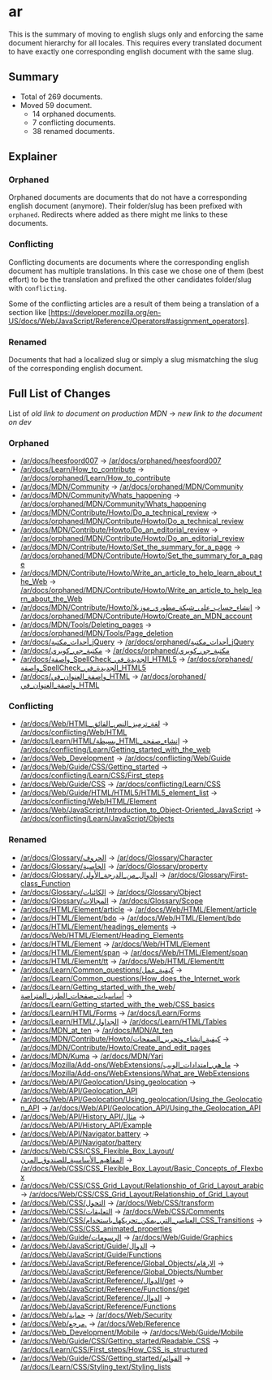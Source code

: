 # ar

This is the summary of moving to english slugs only and enforcing the same
document hierarchy for all locales. This requires every translated document to
have exactly one corresponding english document with the same slug.

## Summary

* Total of 269 documents.
* Moved 59 document.
  * 14 orphaned documents.
  * 7 conflicting documents.
  * 38 renamed documents.

## Explainer

### Orphaned

Orphaned documents are documents that do not have a corresponding english
document (anymore). Their folder/slug has been prefixed with `orphaned`.
Redirects where added as there might me links to these documents.

### Conflicting

Conflicting documents are documents where the corresponding english document has
multiple translations. In this case we chose one of them (best effort) to be the
translation and prefixed the other candidates folder/slug with `conflicting`.

Some of the conflicting articles are a result of them being a translation of a
section like
[https://developer.mozilla.org/en-US/docs/Web/JavaScript/Reference/Operators#assignment_operators].

### Renamed

Documents that had a localized slug or simply a slug mismatching the slug of the
corresponding english document.

## Full List of Changes

List of _old link to document on production MDN_
→ _new link to the document on dev_

### Orphaned

* [/ar/docs/heesfoord007](https://developer.mozilla.org/ar/docs/heesfoord007) → [/ar/docs/orphaned/heesfoord007](https://unslug-next.content.dev.mdn.mozit.cloud/ar/docs/orphaned/heesfoord007)
* [/ar/docs/Learn/How_to_contribute](https://developer.mozilla.org/ar/docs/Learn/How_to_contribute) → [/ar/docs/orphaned/Learn/How_to_contribute](https://unslug-next.content.dev.mdn.mozit.cloud/ar/docs/orphaned/Learn/How_to_contribute)
* [/ar/docs/MDN/Community](https://developer.mozilla.org/ar/docs/MDN/Community) → [/ar/docs/orphaned/MDN/Community](https://unslug-next.content.dev.mdn.mozit.cloud/ar/docs/orphaned/MDN/Community)
* [/ar/docs/MDN/Community/Whats_happening](https://developer.mozilla.org/ar/docs/MDN/Community/Whats_happening) → [/ar/docs/orphaned/MDN/Community/Whats_happening](https://unslug-next.content.dev.mdn.mozit.cloud/ar/docs/orphaned/MDN/Community/Whats_happening)
* [/ar/docs/MDN/Contribute/Howto/Do_a_technical_review](https://developer.mozilla.org/ar/docs/MDN/Contribute/Howto/Do_a_technical_review) → [/ar/docs/orphaned/MDN/Contribute/Howto/Do_a_technical_review](https://unslug-next.content.dev.mdn.mozit.cloud/ar/docs/orphaned/MDN/Contribute/Howto/Do_a_technical_review)
* [/ar/docs/MDN/Contribute/Howto/Do_an_editorial_review](https://developer.mozilla.org/ar/docs/MDN/Contribute/Howto/Do_an_editorial_review) → [/ar/docs/orphaned/MDN/Contribute/Howto/Do_an_editorial_review](https://unslug-next.content.dev.mdn.mozit.cloud/ar/docs/orphaned/MDN/Contribute/Howto/Do_an_editorial_review)
* [/ar/docs/MDN/Contribute/Howto/Set_the_summary_for_a_page](https://developer.mozilla.org/ar/docs/MDN/Contribute/Howto/Set_the_summary_for_a_page) → [/ar/docs/orphaned/MDN/Contribute/Howto/Set_the_summary_for_a_page](https://unslug-next.content.dev.mdn.mozit.cloud/ar/docs/orphaned/MDN/Contribute/Howto/Set_the_summary_for_a_page)
* [/ar/docs/MDN/Contribute/Howto/Write_an_article_to_help_learn_about_the_Web](https://developer.mozilla.org/ar/docs/MDN/Contribute/Howto/Write_an_article_to_help_learn_about_the_Web) → [/ar/docs/orphaned/MDN/Contribute/Howto/Write_an_article_to_help_learn_about_the_Web](https://unslug-next.content.dev.mdn.mozit.cloud/ar/docs/orphaned/MDN/Contribute/Howto/Write_an_article_to_help_learn_about_the_Web)
* [/ar/docs/MDN/Contribute/Howto/إنشاء_حساب_على_شبكة_مطوري_موزيلا](https://developer.mozilla.org/ar/docs/MDN/Contribute/Howto/إنشاء_حساب_على_شبكة_مطوري_موزيلا) → [/ar/docs/orphaned/MDN/Contribute/Howto/Create_an_MDN_account](https://unslug-next.content.dev.mdn.mozit.cloud/ar/docs/orphaned/MDN/Contribute/Howto/Create_an_MDN_account)
* [/ar/docs/MDN/Tools/Deleting_pages](https://developer.mozilla.org/ar/docs/MDN/Tools/Deleting_pages) → [/ar/docs/orphaned/MDN/Tools/Page_deletion](https://unslug-next.content.dev.mdn.mozit.cloud/ar/docs/orphaned/MDN/Tools/Page_deletion)
* [/ar/docs/أحداث_مكتبة_jQuery](https://developer.mozilla.org/ar/docs/أحداث_مكتبة_jQuery) → [/ar/docs/orphaned/أحداث_مكتبة_jQuery](https://unslug-next.content.dev.mdn.mozit.cloud/ar/docs/orphaned/أحداث_مكتبة_jQuery)
* [/ar/docs/مكتبة_جي_كويري](https://developer.mozilla.org/ar/docs/مكتبة_جي_كويري) → [/ar/docs/orphaned/مكتبة_جي_كويري](https://unslug-next.content.dev.mdn.mozit.cloud/ar/docs/orphaned/مكتبة_جي_كويري)
* [/ar/docs/واصفة_SpellCheck_الجديدة_في_HTML5](https://developer.mozilla.org/ar/docs/واصفة_SpellCheck_الجديدة_في_HTML5) → [/ar/docs/orphaned/واصفة_SpellCheck_الجديدة_في_HTML5](https://unslug-next.content.dev.mdn.mozit.cloud/ar/docs/orphaned/واصفة_SpellCheck_الجديدة_في_HTML5)
* [/ar/docs/واصفة_العنوان_في_HTML](https://developer.mozilla.org/ar/docs/واصفة_العنوان_في_HTML) → [/ar/docs/orphaned/واصفة_العنوان_في_HTML](https://unslug-next.content.dev.mdn.mozit.cloud/ar/docs/orphaned/واصفة_العنوان_في_HTML)

### Conflicting
* [/ar/docs/Web/HTML_لغة_ترميز_النص_الفائق](https://developer.mozilla.org/ar/docs/Web/HTML_لغة_ترميز_النص_الفائق) → [/ar/docs/conflicting/Web/HTML](https://unslug-next.content.dev.mdn.mozit.cloud/ar/docs/conflicting/Web/HTML)
* [/ar/docs/Learn/HTML/بسيطة_HTML_إنشاء_صفحة](https://developer.mozilla.org/ar/docs/Learn/HTML/بسيطة_HTML_إنشاء_صفحة) → [/ar/docs/conflicting/Learn/Getting_started_with_the_web](https://unslug-next.content.dev.mdn.mozit.cloud/ar/docs/conflicting/Learn/Getting_started_with_the_web)
* [/ar/docs/Web_Development](https://developer.mozilla.org/ar/docs/Web_Development) → [/ar/docs/conflicting/Web/Guide](https://unslug-next.content.dev.mdn.mozit.cloud/ar/docs/conflicting/Web/Guide)
* [/ar/docs/Web/Guide/CSS/Getting_started](https://developer.mozilla.org/ar/docs/Web/Guide/CSS/Getting_started) → [/ar/docs/conflicting/Learn/CSS/First_steps](https://unslug-next.content.dev.mdn.mozit.cloud/ar/docs/conflicting/Learn/CSS/First_steps)
* [/ar/docs/Web/Guide/CSS](https://developer.mozilla.org/ar/docs/Web/Guide/CSS) → [/ar/docs/conflicting/Learn/CSS](https://unslug-next.content.dev.mdn.mozit.cloud/ar/docs/conflicting/Learn/CSS)
* [/ar/docs/Web/Guide/HTML/HTML5/HTML5_element_list](https://developer.mozilla.org/ar/docs/Web/Guide/HTML/HTML5/HTML5_element_list) → [/ar/docs/conflicting/Web/HTML/Element](https://unslug-next.content.dev.mdn.mozit.cloud/ar/docs/conflicting/Web/HTML/Element)
* [/ar/docs/Web/JavaScript/Introduction_to_Object-Oriented_JavaScript](https://developer.mozilla.org/ar/docs/Web/JavaScript/Introduction_to_Object-Oriented_JavaScript) → [/ar/docs/conflicting/Learn/JavaScript/Objects](https://unslug-next.content.dev.mdn.mozit.cloud/ar/docs/conflicting/Learn/JavaScript/Objects)

### Renamed
* [/ar/docs/Glossary/الحروف](https://developer.mozilla.org/ar/docs/Glossary/الحروف) → [/ar/docs/Glossary/Character](https://unslug-next.content.dev.mdn.mozit.cloud/ar/docs/Glossary/Character)
* [/ar/docs/Glossary/الخاصية](https://developer.mozilla.org/ar/docs/Glossary/الخاصية) → [/ar/docs/Glossary/property](https://unslug-next.content.dev.mdn.mozit.cloud/ar/docs/Glossary/property)
* [/ar/docs/Glossary/الدوال_من_الدرجة_الأولى](https://developer.mozilla.org/ar/docs/Glossary/الدوال_من_الدرجة_الأولى) → [/ar/docs/Glossary/First-class_Function](https://unslug-next.content.dev.mdn.mozit.cloud/ar/docs/Glossary/First-class_Function)
* [/ar/docs/Glossary/الكائنات](https://developer.mozilla.org/ar/docs/Glossary/الكائنات) → [/ar/docs/Glossary/Object](https://unslug-next.content.dev.mdn.mozit.cloud/ar/docs/Glossary/Object)
* [/ar/docs/Glossary/المجالات](https://developer.mozilla.org/ar/docs/Glossary/المجالات) → [/ar/docs/Glossary/Scope](https://unslug-next.content.dev.mdn.mozit.cloud/ar/docs/Glossary/Scope)
* [/ar/docs/HTML/Element/article](https://developer.mozilla.org/ar/docs/HTML/Element/article) → [/ar/docs/Web/HTML/Element/article](https://unslug-next.content.dev.mdn.mozit.cloud/ar/docs/Web/HTML/Element/article)
* [/ar/docs/HTML/Element/bdo](https://developer.mozilla.org/ar/docs/HTML/Element/bdo) → [/ar/docs/Web/HTML/Element/bdo](https://unslug-next.content.dev.mdn.mozit.cloud/ar/docs/Web/HTML/Element/bdo)
* [/ar/docs/HTML/Element/headings_elements](https://developer.mozilla.org/ar/docs/HTML/Element/headings_elements) → [/ar/docs/Web/HTML/Element/Heading_Elements](https://unslug-next.content.dev.mdn.mozit.cloud/ar/docs/Web/HTML/Element/Heading_Elements)
* [/ar/docs/HTML/Element](https://developer.mozilla.org/ar/docs/HTML/Element) → [/ar/docs/Web/HTML/Element](https://unslug-next.content.dev.mdn.mozit.cloud/ar/docs/Web/HTML/Element)
* [/ar/docs/HTML/Element/span](https://developer.mozilla.org/ar/docs/HTML/Element/span) → [/ar/docs/Web/HTML/Element/span](https://unslug-next.content.dev.mdn.mozit.cloud/ar/docs/Web/HTML/Element/span)
* [/ar/docs/HTML/Element/tt](https://developer.mozilla.org/ar/docs/HTML/Element/tt) → [/ar/docs/Web/HTML/Element/tt](https://unslug-next.content.dev.mdn.mozit.cloud/ar/docs/Web/HTML/Element/tt)
* [/ar/docs/Learn/Common_questions/كيفية_عمل](https://developer.mozilla.org/ar/docs/Learn/Common_questions/كيفية_عمل) → [/ar/docs/Learn/Common_questions/How_does_the_Internet_work](https://unslug-next.content.dev.mdn.mozit.cloud/ar/docs/Learn/Common_questions/How_does_the_Internet_work)
* [/ar/docs/Learn/Getting_started_with_the_web/أساسيات_صفحات_الطرز_المتراصة](https://developer.mozilla.org/ar/docs/Learn/Getting_started_with_the_web/أساسيات_صفحات_الطرز_المتراصة) → [/ar/docs/Learn/Getting_started_with_the_web/CSS_basics](https://unslug-next.content.dev.mdn.mozit.cloud/ar/docs/Learn/Getting_started_with_the_web/CSS_basics)
* [/ar/docs/Learn/HTML/Forms](https://developer.mozilla.org/ar/docs/Learn/HTML/Forms) → [/ar/docs/Learn/Forms](https://unslug-next.content.dev.mdn.mozit.cloud/ar/docs/Learn/Forms)
* [/ar/docs/Learn/HTML/الجداول](https://developer.mozilla.org/ar/docs/Learn/HTML/الجداول) → [/ar/docs/Learn/HTML/Tables](https://unslug-next.content.dev.mdn.mozit.cloud/ar/docs/Learn/HTML/Tables)
* [/ar/docs/MDN_at_ten](https://developer.mozilla.org/ar/docs/MDN_at_ten) → [/ar/docs/MDN/At_ten](https://unslug-next.content.dev.mdn.mozit.cloud/ar/docs/MDN/At_ten)
* [/ar/docs/MDN/Contribute/Howto/كيفية_إنشاء_وتحرير_الصفحات](https://developer.mozilla.org/ar/docs/MDN/Contribute/Howto/كيفية_إنشاء_وتحرير_الصفحات) → [/ar/docs/MDN/Contribute/Howto/Create_and_edit_pages](https://unslug-next.content.dev.mdn.mozit.cloud/ar/docs/MDN/Contribute/Howto/Create_and_edit_pages)
* [/ar/docs/MDN/Kuma](https://developer.mozilla.org/ar/docs/MDN/Kuma) → [/ar/docs/MDN/Yari](https://unslug-next.content.dev.mdn.mozit.cloud/ar/docs/MDN/Yari)
* [/ar/docs/Mozilla/Add-ons/WebExtensions/ما_هي_امتدادات_الويب](https://developer.mozilla.org/ar/docs/Mozilla/Add-ons/WebExtensions/ما_هي_امتدادات_الويب) → [/ar/docs/Mozilla/Add-ons/WebExtensions/What_are_WebExtensions](https://unslug-next.content.dev.mdn.mozit.cloud/ar/docs/Mozilla/Add-ons/WebExtensions/What_are_WebExtensions)
* [/ar/docs/Web/API/Geolocation/Using_geolocation](https://developer.mozilla.org/ar/docs/Web/API/Geolocation/Using_geolocation) → [/ar/docs/Web/API/Geolocation_API](https://unslug-next.content.dev.mdn.mozit.cloud/ar/docs/Web/API/Geolocation_API)
* [/ar/docs/Web/API/Geolocation/Using_geolocation/Using_the_Geolocation_API](https://developer.mozilla.org/ar/docs/Web/API/Geolocation/Using_geolocation/Using_the_Geolocation_API) → [/ar/docs/Web/API/Geolocation_API/Using_the_Geolocation_API](https://unslug-next.content.dev.mdn.mozit.cloud/ar/docs/Web/API/Geolocation_API/Using_the_Geolocation_API)
* [/ar/docs/Web/API/History_API/مثال](https://developer.mozilla.org/ar/docs/Web/API/History_API/مثال) → [/ar/docs/Web/API/History_API/Example](https://unslug-next.content.dev.mdn.mozit.cloud/ar/docs/Web/API/History_API/Example)
* [/ar/docs/Web/API/Navigator.battery](https://developer.mozilla.org/ar/docs/Web/API/Navigator.battery) → [/ar/docs/Web/API/Navigator/battery](https://unslug-next.content.dev.mdn.mozit.cloud/ar/docs/Web/API/Navigator/battery)
* [/ar/docs/Web/CSS/CSS_Flexible_Box_Layout/المفاهيم_الأساسية_للصندوق_المرن](https://developer.mozilla.org/ar/docs/Web/CSS/CSS_Flexible_Box_Layout/المفاهيم_الأساسية_للصندوق_المرن) → [/ar/docs/Web/CSS/CSS_Flexible_Box_Layout/Basic_Concepts_of_Flexbox](https://unslug-next.content.dev.mdn.mozit.cloud/ar/docs/Web/CSS/CSS_Flexible_Box_Layout/Basic_Concepts_of_Flexbox)
* [/ar/docs/Web/CSS/CSS_Grid_Layout/Relationship_of_Grid_Layout_arabic](https://developer.mozilla.org/ar/docs/Web/CSS/CSS_Grid_Layout/Relationship_of_Grid_Layout_arabic) → [/ar/docs/Web/CSS/CSS_Grid_Layout/Relationship_of_Grid_Layout](https://unslug-next.content.dev.mdn.mozit.cloud/ar/docs/Web/CSS/CSS_Grid_Layout/Relationship_of_Grid_Layout)
* [/ar/docs/Web/CSS/التحول](https://developer.mozilla.org/ar/docs/Web/CSS/التحول) → [/ar/docs/Web/CSS/transform](https://unslug-next.content.dev.mdn.mozit.cloud/ar/docs/Web/CSS/transform)
* [/ar/docs/Web/CSS/التعليقات](https://developer.mozilla.org/ar/docs/Web/CSS/التعليقات) → [/ar/docs/Web/CSS/Comments](https://unslug-next.content.dev.mdn.mozit.cloud/ar/docs/Web/CSS/Comments)
* [/ar/docs/Web/CSS/العناصر_التي_يمكن_تحريكها_باستخدام_CSS_Transitions](https://developer.mozilla.org/ar/docs/Web/CSS/العناصر_التي_يمكن_تحريكها_باستخدام_CSS_Transitions) → [/ar/docs/Web/CSS/CSS_animated_properties](https://unslug-next.content.dev.mdn.mozit.cloud/ar/docs/Web/CSS/CSS_animated_properties)
* [/ar/docs/Web/Guide/الرسومات](https://developer.mozilla.org/ar/docs/Web/Guide/الرسومات) → [/ar/docs/Web/Guide/Graphics](https://unslug-next.content.dev.mdn.mozit.cloud/ar/docs/Web/Guide/Graphics)
* [/ar/docs/Web/JavaScript/Guide/الدوال](https://developer.mozilla.org/ar/docs/Web/JavaScript/Guide/الدوال) → [/ar/docs/Web/JavaScript/Guide/Functions](https://unslug-next.content.dev.mdn.mozit.cloud/ar/docs/Web/JavaScript/Guide/Functions)
* [/ar/docs/Web/JavaScript/Reference/Global_Objects/الارقام](https://developer.mozilla.org/ar/docs/Web/JavaScript/Reference/Global_Objects/الارقام) → [/ar/docs/Web/JavaScript/Reference/Global_Objects/Number](https://unslug-next.content.dev.mdn.mozit.cloud/ar/docs/Web/JavaScript/Reference/Global_Objects/Number)
* [/ar/docs/Web/JavaScript/Reference/الدوال/get](https://developer.mozilla.org/ar/docs/Web/JavaScript/Reference/الدوال/get) → [/ar/docs/Web/JavaScript/Reference/Functions/get](https://unslug-next.content.dev.mdn.mozit.cloud/ar/docs/Web/JavaScript/Reference/Functions/get)
* [/ar/docs/Web/JavaScript/Reference/الدوال](https://developer.mozilla.org/ar/docs/Web/JavaScript/Reference/الدوال) → [/ar/docs/Web/JavaScript/Reference/Functions](https://unslug-next.content.dev.mdn.mozit.cloud/ar/docs/Web/JavaScript/Reference/Functions)
* [/ar/docs/Web/حماية](https://developer.mozilla.org/ar/docs/Web/حماية) → [/ar/docs/Web/Security](https://unslug-next.content.dev.mdn.mozit.cloud/ar/docs/Web/Security)
* [/ar/docs/Web/مرجع.](https://developer.mozilla.org/ar/docs/Web/مرجع.) → [/ar/docs/Web/Reference](https://unslug-next.content.dev.mdn.mozit.cloud/ar/docs/Web/Reference)
* [/ar/docs/Web_Development/Mobile](https://developer.mozilla.org/ar/docs/Web_Development/Mobile) → [/ar/docs/Web/Guide/Mobile](https://unslug-next.content.dev.mdn.mozit.cloud/ar/docs/Web/Guide/Mobile)
* [/ar/docs/Web/Guide/CSS/Getting_started/Readable_CSS](https://developer.mozilla.org/ar/docs/Web/Guide/CSS/Getting_started/Readable_CSS) → [/ar/docs/Learn/CSS/First_steps/How_CSS_is_structured](https://unslug-next.content.dev.mdn.mozit.cloud/ar/docs/Learn/CSS/First_steps/How_CSS_is_structured)
* [/ar/docs/Web/Guide/CSS/Getting_started/القوائم](https://developer.mozilla.org/ar/docs/Web/Guide/CSS/Getting_started/القوائم) → [/ar/docs/Learn/CSS/Styling_text/Styling_lists](https://unslug-next.content.dev.mdn.mozit.cloud/ar/docs/Learn/CSS/Styling_text/Styling_lists)
